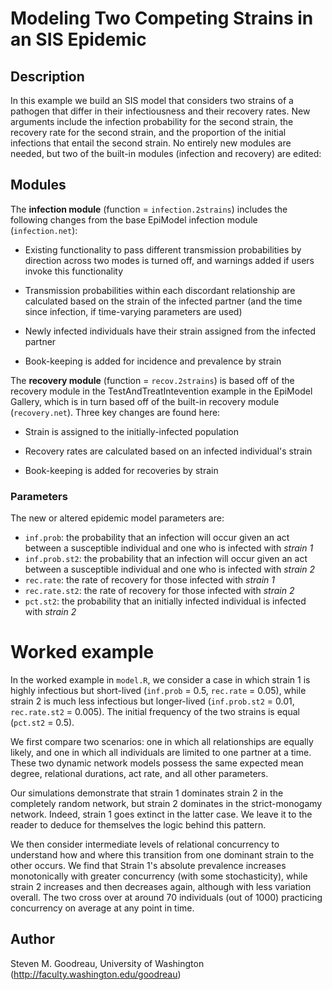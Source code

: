 # Modeling Two Competing Strains in an SIS Epidemic

## Description
In this example we build an SIS model that considers two strains of a pathogen that differ in their infectiousness and their recovery rates. New arguments include the infection probability for the second strain, the recovery rate for the second strain, and the proportion of the initial infections that entail the second strain. No entirely new modules are needed, but two of the built-in modules (infection and recovery) are edited: 

## Modules
The **infection module** (function = `infection.2strains`) includes the following changes from the base EpiModel infection module (`infection.net`):

* Existing functionality to pass different transmission probabilities by direction across two modes is turned off, and warnings added if users invoke this functionality

* Transmission probabilities within each discordant relationship are calculated based on the strain of the infected partner (and the time since infection, if time-varying parameters are used)

* Newly infected individuals have their strain assigned from the infected partner

* Book-keeping is added for incidence and prevalence by strain
 
The **recovery module** (function = `recov.2strains`) is based off of the recovery module in the TestAndTreatIntevention example in the EpiModel Gallery, which is in turn based off of the built-in recovery module (`recovery.net`). Three key changes are found here:

* Strain is assigned to the initially-infected population

* Recovery rates are calculated based on an infected individual's strain

* Book-keeping is added for recoveries by strain


### Parameters
The new or altered epidemic model parameters are:

* `inf.prob`: the probability that an infection will occur given an act between a susceptible individual and one who is infected with *strain 1* 
* `inf.prob.st2`: the probability that an infection will occur given an act between a susceptible individual and one who is infected with *strain 2*
* `rec.rate`: the rate of recovery for those infected with *strain 1*
* `rec.rate.st2`: the rate of recovery for those infected with *strain 2* 
* `pct.st2`: the probability that an initially infected individual is infected with *strain 2*

# Worked example
In the worked example in `model.R`, we consider a case in which strain 1 is highly infectious but short-lived (`inf.prob` = 0.5, `rec.rate` = 0.05), while strain 2 is much less infectious but longer-lived (`inf.prob.st2` = 0.01, `rec.rate.st2` = 0.005). The initial frequency of the two strains is equal (`pct.st2` = 0.5).

We first compare two scenarios: one in which all relationships are equally likely, and one in which all individuals are limited to one partner at a time. These two dynamic network models possess the same expected mean degree, relational durations, act rate, and all other parameters.

Our simulations demonstrate that strain 1 dominates strain 2 in the completely random network, but strain 2 dominates in the strict-monogamy network. Indeed, strain 1 goes extinct in the latter case. We leave it to the reader to deduce for themselves the logic behind this pattern.

We then consider intermediate levels of relational concurrency to understand how and where this transition from one dominant strain to the other occurs. We find that Strain 1's absolute prevalence increases monotonically with greater concurrency (with some stochasticity), while strain 2 increases and then decreases again, although with less variation overall. The two cross over at around 70 individuals (out of 1000) practicing concurrency on average at any point in time.

## Author
Steven M. Goodreau, University of Washington (http://faculty.washington.edu/goodreau)
